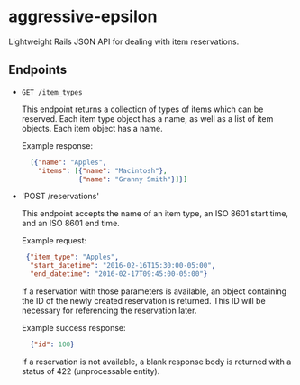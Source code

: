 # aggressive-epsilon

Lightweight Rails JSON API for dealing with item reservations.

## Endpoints

+ `GET /item_types`

  This endpoint returns a collection of types of items which can be reserved. Each item type object has a name, as well as a list of item objects. Each item object has a name.

  Example response:

  ```json
    [{"name": "Apples",
      "items": [{"name": "Macintosh"},
                {"name": "Granny Smith"}]}]
  ```

+ 'POST /reservations'

   This endpoint accepts the name of an item type, an ISO 8601 start time, and an ISO 8601 end time.

   Example request:

   ```json
    {"item_type": "Apples",
     "start_datetime": "2016-02-16T15:30:00-05:00",
     "end_datetime": "2016-02-17T09:45:00-05:00"}
   ```

   If a reservation with those parameters is available, an object containing the ID of the newly created reservation is returned.
   This ID will be necessary for referencing the reservation later.

   Example success response:

   ```json
     {"id": 100}
   ```

   If a reservation is not available, a blank response body is returned with a status of 422 (unprocessable entity).
